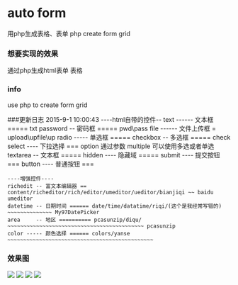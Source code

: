 # auto form
用php生成表格、表单 php create form grid

### 想要实现的效果
通过php生成html表单 表格

### info
use php to create form grid

###更新日志
2015-9-1 10:00:43
    ----html自带的控件--
    text ------ 文本框 ===== txt
    password -- 密码框 ===== pwd\pass
    file ------ 文件上传框 = upload\upfile\up
    radio ----- 单选框 ===== 
    checkbox -- 多选框 ===== check
    select ---- 下拉选择 === option  通过参数 multiple 可以使用多选或者单选 
    textarea -- 文本框 ===== 
    hidden ---- 隐藏域 =====
    submit ---- 提交按钮 ===
    button ---- 普通按钮 ===
    
    ----增强控件----
    richedit -- 富文本编辑器 == content/richeditor/rich/editor/umeditor/ueditor/bianjiqi ~~ baidu umeditor
    datetime -- 日期时间 ====== date/time/datatime/riqi/(这个是我经常写错的) ~~~~~~~~~~~~~~ My97DatePicker
    area     -- 地区 ========== pcasunzip/diqu/ ~~~~~~~~~~~~~~~~~~~~~~~~~~~~~~~~~~~~~~~~~~~ pcasunzip
    color ----- 颜色选择 ====== colors/yanse ~~~~~~~~~~~~~~~~~~~~~~~~~~~~~~~~~~~~~~~~~~~~~~ 



### 效果图 
![](http://github-10004489.file.myqcloud.com/2.gif)
![](http://github-10004489.file.myqcloud.com/1.gif)
![](http://github-10004489.file.myqcloud.com/3.gif)
![](http://github-10004489.file.myqcloud.com/4.gif)
